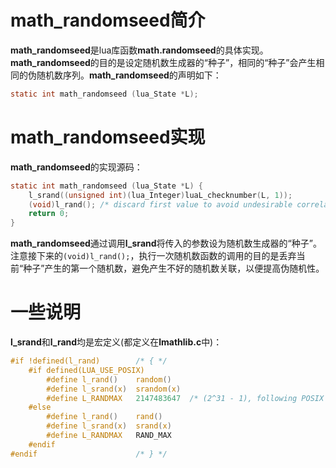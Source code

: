 # math_randomseed简介

**math_randomseed**是lua库函数**math.randomseed**的具体实现。**math_randomseed**的目的是设定随机数生成器的“种子”，相同的“种子”会产生相同的伪随机数序列。**math_randomseed**的声明如下：

```c
static int math_randomseed (lua_State *L);
```

# math_randomseed实现

**math_randomseed**的实现源码：

```c
static int math_randomseed (lua_State *L) {                                           
    l_srand((unsigned int)(lua_Integer)luaL_checknumber(L, 1));
    (void)l_rand(); /* discard first value to avoid undesirable correlations */
    return 0;
}
```

**math_randomseed**通过调用**l_srand**将传入的参数设为随机数生成器的“种子”。注意接下来的`(void)l_rand();`，执行一次随机数函数的调用的目的是丢弃当前“种子”产生的第一个随机数，避免产生不好的随机数关联，以便提高伪随机性。

# 一些说明

**l_srand**和**l_rand**均是宏定义(都定义在**lmathlib.c**中)：

```c
#if !defined(l_rand)        /* { */                                                   
	#if defined(LUA_USE_POSIX)
		#define l_rand()    random()
		#define l_srand(x)  srandom(x)
		#define L_RANDMAX   2147483647  /* (2^31 - 1), following POSIX */
	#else
		#define l_rand()    rand()
		#define l_srand(x)  srand(x)
		#define L_RANDMAX   RAND_MAX
	#endif
#endif                      /* } */
```

